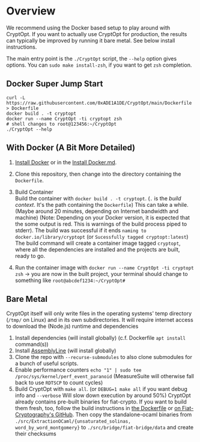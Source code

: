 # Overview 

We recommend using the Docker based setup to play around with CryptOpt.
If you want to actually use CryptOpt for production, the results can typically be improved by running it bare metal.
See below install instructions.

The main entry point is the `./CryptOpt` script, the `--help` option gives options.
You can `sudo make install-zsh`, if you want to get `zsh` completion.

## Docker Super Jump Start

```
curl -L https://raw.githubusercontent.com/0xADE1A1DE/CryptOpt/main/Dockerfile > Dockerfile
docker build . -t cryptopt 
docker run --name CryptOpt -ti cryptopt zsh
# shell changes to root@123456:~/CryptOpt
./CryptOpt --help
```

## With Docker (A Bit More Detailed)

1. [Install Docker](https://docs.docker.com/get-docker) or in the [Install Docker.md](./INSTALL_docker.md).
1. Clone this repository, then change into the directory containing the `Dockerfile`.
1. Build Container  
Build the container with `docker build . -t cryptopt`. (`.` is the *build context*. It's the path containing the `Dockerfile`)
This can take a while. (Maybe around 20 minutes, depending on Internet bandwidth and machine) (Note: Depending on your Docker version, it is expected that the some output is red. This is warnings of the build process piped to stderr).
The build was successful if it ends `naming to docker.io/library/cryptopt` (or `Sucessfully tagged cryptopt:latest`)
The build command will create a container image tagged `cryptopt`, where all the dependencies are installed and the projects are built, ready to go.

1. Run the container image with `docker run --name CryptOpt -ti cryptopt zsh` -> you are now in the built project, your terminal should change to something like `root@abcdef1234:~/CryptOpt#`


## Bare Metal
CryptOpt itself will only write files in the operating systems' temp directory (`/tmp/` on Linux) and in its own subdirectories.
It will require internet access to download the (Node.js) runtime and dependencies

1. Install dependencies (will install globally) (c.f. Dockerfile `apt install` command(s))
1. Install [AssemblyLine](https://0xADE1A1DE.github.io/Assemblyline) (will install globally)
1. Clone the repo with `--recurse-submodules` to also clone submodules for a bunch of useful scripts.
1. Enable performance counters `echo "1" | sudo tee /proc/sys/kernel/perf_event_paranoid` (MeasureSuite will otherwise fall back to use `RDTSCP` to count cycles)
1. Build CryptOpt with `make all`. (or `DEBUG=1 make all` if you want debug info and `--verbose` Will slow down execution by around 50%)
CryptOpt already contains pre-built binaries for fiat-crypto.
If you want to build them fresh, too, follow the build instructions in [the Dockerfile](./Dockerfile) or [on Fiat-Cryptography's GitHub](https://github.com/mit-plv/fiat-crypto).
Then copy the standalone-ocaml binaries from `./src/ExtractionOCaml/{unsaturated_solinas, word_by_word_montgomery}` to `./src/bridge/fiat-bridge/data` and create their checksums
